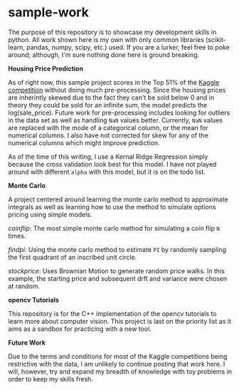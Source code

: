 # sample-work

The purpose of this repository is to showcase my development skills in python. All work shown here is my own with only common libraries (scikit-learn, pandas, numpy, scipy, etc.) used.  If you are a lurker, feel free to poke around; although, I'm sure nothing done here is ground breaking.

**Housing Price Prediction**

As of right now, this sample project scores in the Top 51% of the [Kaggle competition](https://www.kaggle.com/c/house-prices-advanced-regression-techniques) without doing much pre-processing. Since the housing prices are inherintly skewed due to the fact they can't be sold below 0 and in theory they could be sold for an infinite sum, the model predicts the log(sale_price). Future work for pre-processing includes looking for outliers in the data set as well as handling `NaN` values better. Currently, `NaN` values are replaced with the mode of a categorical column, or the mean for numerical columns.  I also have not corrected for skew for any of the numerical columns which might improve prediction.

 As of the time of this writing, I use a Kernal Ridge Regression simply because the cross validation look best for this model. I have not played around with different `alpha` with this model, but it is on the todo list.

**Monte Carlo**

A project centered around learning the monte carlo method to approximate integrals as well as learning how to use the method to simulate options pricing using simple models.  

*coinflip*: The most simple monte carlo method for simulating a coin flip `N` times.

*findpi*: Using the monte carlo method to estimate `PI` by randomly sampling the first quadrant of an inscribed unit circle.

*stockprice*: Uses Brownian Motion to generate random price walks. In this example, the starting price and subsequent drft and variance were chosen at random.

**opencv Tutorials**

This repository is for the C++ implementation of the opencv tutorials to learn more about computer vision. This project is last on the priority list as it aims as a sandbox for practicing with a new tool.


**Future Work**

Due to the terms and conditions for most of the Kaggle competitions being restrictive with the data, I am unlikely to continue posting that work here.  I will, however, try and expand my breadth of knowledge with toy problems in order to keep my skills fresh.  
